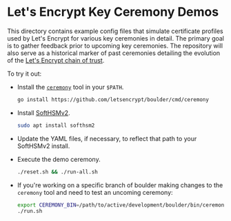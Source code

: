 # Let's Encrypt Key Ceremony Demos

This directory contains example config files that simulate certificate profiles
used by Let's Encrypt for various key ceremonies in detail. The primary goal is
to gather feedback prior to upcoming key ceremonies. The repository will also
serve as a historical marker of past ceremonies detailing the evolution of the
[Let's Encrypt chain of trust](https://letsencrypt.org/certificates/).

To try it out:

- Install the [`ceremony`](https://github.com/letsencrypt/boulder/blob/main/cmd/ceremony/README.md) tool in your `$PATH`.

  ```sh
  go install https://github.com/letsencrypt/boulder/cmd/ceremony
  ```

- Install [SoftHSMv2](https://github.com/opendnssec/SoftHSMv2).

  ```sh
  sudo apt install softhsm2
  ```

- Update the YAML files, if necessary, to reflect that path to your SoftHSMv2
  install.

- Execute the demo ceremony.
  ```sh
  ./reset.sh && ./run-all.sh
  ```

- If you're working on a specific branch of boulder making changes to the `ceremony` tool and need to test an uncoming ceremony:

  ```sh
  export CEREMONY_BIN=/path/to/active/development/boulder/bin/ceremony
  ./run.sh
  ```
